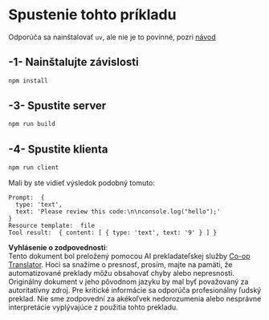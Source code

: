 <!--
CO_OP_TRANSLATOR_METADATA:
{
  "original_hash": "fae57a69c2b62cb7d92ff12da65f36c3",
  "translation_date": "2025-07-13T18:45:48+00:00",
  "source_file": "03-GettingStarted/02-client/solution/typescript/README.md",
  "language_code": "sk"
}
-->
# Spustenie tohto príkladu

Odporúča sa nainštalovať `uv`, ale nie je to povinné, pozri [návod](https://docs.astral.sh/uv/#highlights)

## -1- Nainštalujte závislosti

```bash
npm install
```

## -3- Spustite server

```bash
npm run build
```

## -4- Spustite klienta

```sh
npm run client
```

Mali by ste vidieť výsledok podobný tomuto:

```text
Prompt:  {
  type: 'text',
  text: 'Please review this code:\n\nconsole.log("hello");'
}
Resource template:  file
Tool result:  { content: [ { type: 'text', text: '9' } ] }
```

**Vyhlásenie o zodpovednosti**:  
Tento dokument bol preložený pomocou AI prekladateľskej služby [Co-op Translator](https://github.com/Azure/co-op-translator). Hoci sa snažíme o presnosť, prosím, majte na pamäti, že automatizované preklady môžu obsahovať chyby alebo nepresnosti. Originálny dokument v jeho pôvodnom jazyku by mal byť považovaný za autoritatívny zdroj. Pre kritické informácie sa odporúča profesionálny ľudský preklad. Nie sme zodpovední za akékoľvek nedorozumenia alebo nesprávne interpretácie vyplývajúce z použitia tohto prekladu.